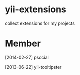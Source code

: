yii-extensions
==============

collect extensions for my projects


Member
==============
[2014-02-27] psocial 

[2013-06-22] yii-tooltipster

